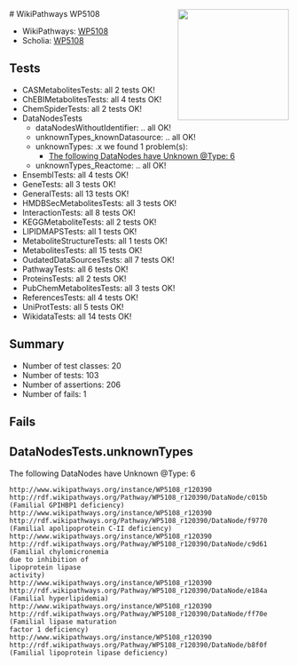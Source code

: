 <img style="float: right; width: 200px" src="https://upload.wikimedia.org/wikipedia/commons/thumb/8/83/Wplogo_with_text_500.png/640px-Wplogo_with_text_500.png" />
# WikiPathways WP5108

* WikiPathways: [WP5108](https://new.wikipathways.org/pathways/WP5108)
* Scholia: [WP5108](https://scholia.toolforge.org/wikipathways/WP5108)
## Tests
* CASMetabolitesTests: all 2 tests OK!
* ChEBIMetabolitesTests: all 4 tests OK!
* ChemSpiderTests: all 2 tests OK!
* DataNodesTests
    * dataNodesWithoutIdentifier: .. all OK!
    * unknownTypes_knownDatasource: .. all OK!
    * unknownTypes: .x we found 1 problem(s):
        * [The following DataNodes have Unknown @Type: 6](#839973e4)
    * unknownTypes_Reactome: .. all OK!
* EnsemblTests: all 4 tests OK!
* GeneTests: all 3 tests OK!
* GeneralTests: all 13 tests OK!
* HMDBSecMetabolitesTests: all 3 tests OK!
* InteractionTests: all 8 tests OK!
* KEGGMetaboliteTests: all 2 tests OK!
* LIPIDMAPSTests: all 1 tests OK!
* MetaboliteStructureTests: all 1 tests OK!
* MetabolitesTests: all 15 tests OK!
* OudatedDataSourcesTests: all 7 tests OK!
* PathwayTests: all 6 tests OK!
* ProteinsTests: all 2 tests OK!
* PubChemMetabolitesTests: all 3 tests OK!
* ReferencesTests: all 4 tests OK!
* UniProtTests: all 5 tests OK!
* WikidataTests: all 14 tests OK!


## Summary

* Number of test classes: 20
* Number of tests: 103
* Number of assertions: 206
* Number of fails: 1

## Fails

<a name="839973e4" />

## DataNodesTests.unknownTypes

The following DataNodes have Unknown @Type: 6
```
http://www.wikipathways.org/instance/WP5108_r120390 http://rdf.wikipathways.org/Pathway/WP5108_r120390/DataNode/c015b (Familial GPIHBP1 deficiency)
http://www.wikipathways.org/instance/WP5108_r120390 http://rdf.wikipathways.org/Pathway/WP5108_r120390/DataNode/f9770 (Familial apolipoprotein C-II deficiency)
http://www.wikipathways.org/instance/WP5108_r120390 http://rdf.wikipathways.org/Pathway/WP5108_r120390/DataNode/c9d61 (Familial chylomicronemia 
due to inhibition of 
lipoprotein lipase 
activity)
http://www.wikipathways.org/instance/WP5108_r120390 http://rdf.wikipathways.org/Pathway/WP5108_r120390/DataNode/e184a (Familial hyperlipidemia)
http://www.wikipathways.org/instance/WP5108_r120390 http://rdf.wikipathways.org/Pathway/WP5108_r120390/DataNode/ff70e (Familial lipase maturation 
factor 1 deficiency)
http://www.wikipathways.org/instance/WP5108_r120390 http://rdf.wikipathways.org/Pathway/WP5108_r120390/DataNode/b8f0f (Familial lipoprotein lipase deficiency)
```

